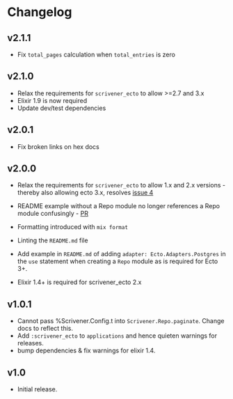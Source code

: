 # Changelog

## v2.1.1

-   Fix `total_pages` calculation when `total_entries` is zero

## v2.1.0

-   Relax the requirements for `scrivener_ecto` to allow >=2.7 and 3.x
-   Elixir 1.9 is now required
-   Update dev/test dependencies

## v2.0.1

-   Fix broken links on hex docs

## v2.0.0

-   Relax the requirements for `scrivener_ecto` to allow 1.x and 2.x
versions - thereby also allowing ecto 3.x,
resolves [issue 4](https://github.com/stephenmoloney/scrivener_list/issues/4)

-   README example without a Repo module no longer references
a Repo module confusingly - [PR](https://github.com/stephenmoloney/scrivener_list/pull/2)

-   Formatting introduced with `mix format`

-   Linting the `README.md` file

-   Add example in `README.md` of adding `adapter: Ecto.Adapters.Postgres` in the
    `use` statement when creating a `Repo` module as is required
    for Ecto 3+.

-   Elixir 1.4+ is required for scrivener_ecto 2.x

## v1.0.1

-   Cannot pass %Scrivener.Config.t into `Scrivener.Repo.paginate`. Change docs to reflect this.
-   Add `:scrivener_ecto` to `applications` and hence quieten warnings for releases.
-   bump dependencies & fix warnings for elixir 1.4.

## v1.0

-   Initial release.
